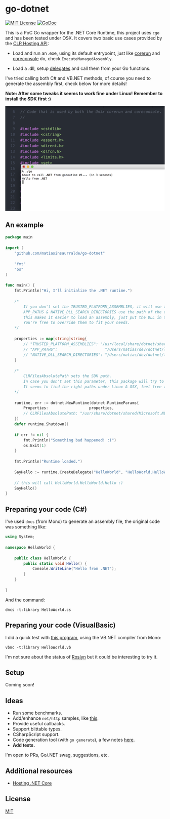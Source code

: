 # go-dotnet

[![MIT License][license-image]][license-url]
[![GoDoc](https://godoc.org/github.com/matiasinsaurralde/go-dotnet?status.svg)](https://godoc.org/github.com/matiasinsaurralde/go-dotnet)

This is a PoC Go wrapper for the .NET Core Runtime, this project uses ```cgo``` and has been tested under OSX. It covers two basic use cases provided by the [CLR Hosting API](https://blogs.msdn.microsoft.com/msdnforum/2010/07/09/use-clr4-hosting-api-to-invoke-net-assembly-from-native-c/):

* Load and run an .exe, using its default entrypoint, just like [corerun](https://github.com/dotnet/coreclr/blob/master/src/coreclr/hosts/unixcorerun/corerun.cpp) and [coreconsole](https://github.com/dotnet/coreclr/blob/master/src/coreclr/hosts/unixcoreconsole/coreconsole.cpp) do, check ```ExecuteManagedAssembly```.

* Load a .dll, setup [delegates](http://www.fancy-development.net/hosting-net-core-clr-in-your-own-process) and call them from your Go functions.

I've tried calling both C# and VB.NET methods, of course you need to generate the assembly first, check below for more details!

**Note: After some tweaks it seems to work fine under Linux! Remember to install the SDK first :)**

![Capture][capture]


## An example

```go
package main

import (
	"github.com/matiasinsaurralde/go-dotnet"

	"fmt"
	"os"
)

func main() {
	fmt.Println("Hi, I'll initialize the .NET runtime.")

	/*
		If you don't set the TRUSTED_PLATFORM_ASSEMBLIES, it will use the default tpaList value.
		APP_PATHS & NATIVE_DLL_SEARCH_DIRECTORIES use the path of the current program,
		this makes it easier to load an assembly, just put the DLL in the same folder as your Go binary!
		You're free to override them to fit your needs.
	*/

	properties := map[string]string{
		// "TRUSTED_PLATFORM_ASSEMBLIES": "/usr/local/share/dotnet/shared/Microsoft.NETCore.App/1.0.0/mscorlib.ni.dll:/usr/local/share/dotnet/shared/Microsoft.NETCore.App/1.0.0/System.Private.CoreLib.ni.dll",
		// "APP_PATHS":                     "/Users/matias/dev/dotnet/lib/HelloWorld",
		// "NATIVE_DLL_SEARCH_DIRECTORIES": "/Users/matias/dev/dotnet/lib/HelloWorld",
	}

	/*
		CLRFilesAbsolutePath sets the SDK path.
		In case you don't set this parameter, this package will try to find the SDK using a list of common paths.
		It seems to find the right paths under Linux & OSX, feel free to override this setting (like the commented line).
	*/

	runtime, err := dotnet.NewRuntime(dotnet.RuntimeParams{
		Properties:                  properties,
		// CLRFilesAbsolutePath: "/usr/share/dotnet/shared/Microsoft.NETCore.App/1.0.0"
	})
	defer runtime.Shutdown()

	if err != nil {
		fmt.Println("Something bad happened! :(")
		os.Exit(1)
	}

	fmt.Println("Runtime loaded.")

	SayHello := runtime.CreateDelegate("HelloWorld", "HelloWorld.HelloWorld", "Hello")

    // this will call HelloWorld.HelloWorld.Hello :)
	SayHello()
}
```

## Preparing your code (C#)

I've used ```dmcs``` (from Mono) to generate an assembly file, the original code was something like:

```c#
using System;

namespace HelloWorld {

	public class HelloWorld {
    	public static void Hello() {
      		Console.WriteLine("Hello from .NET");
    	}
	}

}
```

And the command:

```
dmcs -t:library HelloWorld.cs
```

## Preparing your code (VisualBasic)

I did a quick test with [this program](https://github.com/matiasinsaurralde/go-dotnet/blob/master/examples/HelloWorld.vb), using the VB.NET compiler from Mono:

```
vbnc -t:library HelloWorld.vb
```

I'm not sure about the status of [Roslyn](https://github.com/dotnet/roslyn) but it could be interesting to try it.

## Setup

Coming soon!

## Ideas

* Run some benchmarks.
* Add/enhance ```net/http``` samples, like [this](https://github.com/matiasinsaurralde/go-dotnet/blob/master/examples/http.go).
* Provide useful callbacks.
* Support blittable types.
* CSharpScript support.
* Code generation tool (with `go generate`), a few notes [here](https://github.com/matiasinsaurralde/go-dotnet/blob/master/code_generation.md).
* **Add tests.**

I'm open to PRs, Go/.NET swag, suggestions, etc.

## Additional resources

* [Hosting .NET Core](https://github.com/dotnet/docs/blob/master/docs/core/tutorials/netcore-hosting.md)

## License

[MIT](LICENSE)

[license-url]: LICENSE

[license-image]: http://img.shields.io/badge/license-MIT-blue.svg?style=flat

[capture]: capture.png
